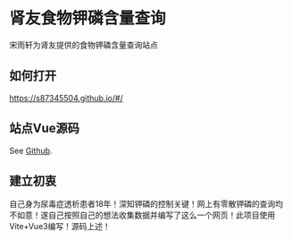# 肾友食物钾磷含量查询

宋雨轩为肾友提供的食物钾磷含量查询站点

## 如何打开

https://s87345504.github.io/#/

## 站点Vue源码

See [Github](https://github.com/s87345504/s87345504.github.io/tree/main/Vue-source).

## 建立初衷

自己身为尿毒症透析患者18年！深知钾磷的控制关键！网上有零散钾磷的查询均不如意！遂自己按照自己的想法收集数据并编写了这么一个网页！此项目使用Vite+Vue3编写！源码上述！



